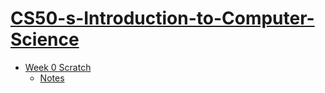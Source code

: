 # [CS50-s-Introduction-to-Computer-Science](https://cs50.harvard.edu/x/2023/)



- [Week 0 Scratch](https://github.com/Tomandjerry1995/CS50-s-Introduction-to-Computer-Science/tree/main/Week%200_Scratch) 
  - [Notes](https://cs50.harvard.edu/x/2023/weeks/0/)
